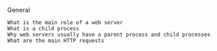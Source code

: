 General

    What is the main role of a web server
    What is a child process
    Why web servers usually have a parent process and child processes
    What are the main HTTP requests
